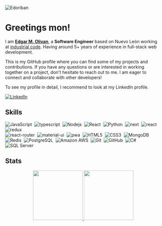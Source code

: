 ![Edoriban](https://raw.githubusercontent.com/edoriban/edoriban/master/assets/banner.png)

<H1>Greetings mon!</H1>

I am **[Edgar M. Olivan](https://github.com/edoriban)**, a **Software Engineer** based on Nuevo León working at [industrial code](https://www.industrial-code.com/). Having around 5+ years of experience in full-stack web development.

This is my GitHub profile where you can find some of my projects and contributions. If you have any questions or are interested in working together on a project, don't hesitate to reach out to me. I am eager to connect and collaborate with other developers!

To see my profile in detail, I recommend to look at my LinkedIn profile.

[![LinkedIn](https://img.shields.io/badge/LinkedIn-0077B5?style=flat&logo=linkedin&logoColor=white)](https://www.linkedin.com/in/edoriban/) 

## Skills

![JavaScript](https://img.shields.io/badge/JavaScript-F7DF1E?flat&logo=javascript&logoColor=black)&nbsp;
![typescript](https://img.shields.io/badge/TypeScript-007ACC?flat&logo=typescript&logoColor=white)&nbsp;
![Nodejs](https://img.shields.io/badge/Node.js-43853D?flat&logo=node.js&logoColor=white)&nbsp;
![React](https://img.shields.io/badge/-React-black?style=flat&logo=react)&nbsp;
![Python](https://img.shields.io/badge/Python-3776AB?flat&logo=python&logoColor=white)&nbsp;
![next](https://img.shields.io/badge/Next-000000?flat&logo=nextdotjs&logoColor=FFFFFF)&nbsp;
![react](https://img.shields.io/badge/React-20232A?flat&logo=react&logoColor=61DAFB)&nbsp;
![redux](https://img.shields.io/badge/Redux-593D88?flat&logo=redux&logoColor=white)\
![react-router](https://img.shields.io/badge/React_Router-CA4245?flat&logo=react-router&logoColor=white)&nbsp;
![material-ui](https://img.shields.io/badge/Material_UI-0081CB?flat&logo=mui&logoColor=white)&nbsp;
![pwa](https://img.shields.io/badge/Progressive_Web_App-4285F4?flat&logo=googlechrome&logoColor=white)&nbsp;
![HTML5](https://img.shields.io/badge/HTML5-E34F26?flat&logo=html5&logoColor=white)&nbsp;
![CSS3](https://img.shields.io/badge/-CSS3-1572B6?flat&logo=css3)&nbsp;
![MongoDB](https://img.shields.io/badge/MongoDB-4EA94B?flat&logo=mongodb&logoColor=white)\
![Redis](https://img.shields.io/badge/-Redis-black?flat&logo=Redis)&nbsp;
![PostgreSQL](https://img.shields.io/badge/-PostgreSQL-336791?flat&logo=postgresql)&nbsp;
![Amazon AWS](https://img.shields.io/badge/Amazon%20AWS-232F3E?flat&logo=amazon-aws)&nbsp;
![Git](https://img.shields.io/badge/-Git-black?flat&logo=git)&nbsp;
![GitHub](https://img.shields.io/badge/-GitHub-181717?flat&logo=github)&nbsp;
![C#](https://img.shields.io/badge/C%23-239120?flat&logo=c-sharp&logoColor=white)&nbsp;
![SQL Server](https://img.shields.io/badge/Microsoft_SQL_Server-CC2927?flat&logo=microsoft-sql-server&logoColor=white)&nbsp;


## Stats

<p align="center">
<a href="https://github.com/edoriban">
  <img height="160em" src="https://github-readme-stats-eight-theta.vercel.app/api?username=edoriban&show_icons=true&theme=dracula&include_all_commits=true&count_private=true"/>
  <img height="160em" src="https://github-readme-stats-eight-theta.vercel.app/api/top-langs/?username=edoriban&layout=compact&langs_count=8&theme=dracula"/>
</a>
</p>

